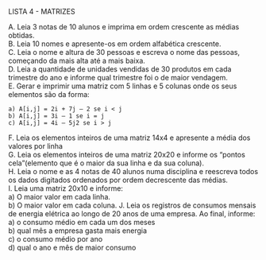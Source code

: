 LISTA 4 - MATRIZES

A. Leia 3 notas de 10 alunos e imprima em ordem crescente as médias obtidas.  
B. Leia 10 nomes e apresente-os em ordem alfabética crescente.  
C. Leia o nome e altura de 30 pessoas e escreva o nome das pessoas, começando da mais alta até a mais baixa.  
D. Leia a quantidade de unidades vendidas de 30 produtos em cada trimestre do ano e informe qual trimestre foi o de maior vendagem.  
E. Gerar e imprimir uma matriz com 5 linhas e 5 colunas onde os seus elementos são da forma:

    a) A[i,j] = 2i + 7j – 2 se i < j  
    b) A[i,j] = 3i – 1 se i = j
    c) A[i,j] = 4i – 5j2 se i > j  
F. Leia os elementos inteiros de uma matriz 14x4 e apresente a média dos valores por linha  
G. Leia os elementos inteiros de uma matriz 20x20 e informe os “pontos cela”(elemento que é o maior da sua linha e da sua coluna).  
H. Leia o nome e as 4 notas de 40 alunos numa disciplina e reescreva todos os dados digitados ordenados por ordem decrescente das médias.  
I. Leia uma matriz 20x10 e informe:  
    a) O maior valor em cada linha.  
    b) O maior valor em cada coluna. 
J. Leia os registros de consumos mensais de energia elétrica ao longo de 20 anos de uma empresa. Ao final, informe:
    a) o consumo médio em cada um dos meses  
    b) qual mês a empresa gasta mais energia  
    c) o consumo médio por ano  
    d) qual o ano e mês de maior consumo  
